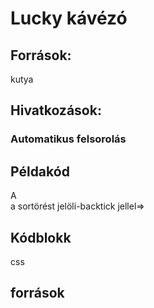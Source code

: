 # Lucky kávézó

## Források:
kutya
## Hivatkozások:

### Automatikus felsorolás

## Példakód
A <br> a sortörést jelöli-backtick jellel=>

## Kódblokk
css

## források
